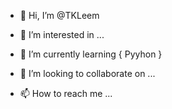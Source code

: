 - 👋 Hi, I’m @TKLeem
- 👀 I’m interested in ...

- 🌱 I’m currently learning 
{ 
Pyyhon
}

- 💞️ I’m looking to collaborate on ...
- 📫 How to reach me ... 

<!---
TKLeem/TKLeem is a ✨ special ✨ repository because its `README.md` (this file) appears on your GitHub profile.
You can click the Preview link to take a look at your changes.
--->
